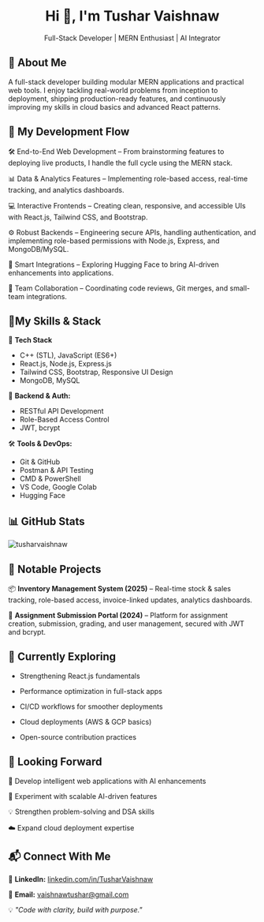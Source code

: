 
<h1 align="center">Hi 👋, I'm Tushar Vaishnaw</h1><p align="center">Full-Stack Developer | MERN Enthusiast | AI Integrator</p>  

## 💬 About Me
A full-stack developer building modular MERN applications and practical web tools. I enjoy tackling real-world problems from inception to deployment, shipping production-ready features, and continuously improving my skills in cloud basics and advanced React patterns.

## 🔬 My Development Flow

🛠 End-to-End Web Development – From brainstorming features to deploying live products, I handle the full cycle using the MERN stack.

📊 Data & Analytics Features – Implementing role-based access, real-time tracking, and analytics dashboards.

💻 Interactive Frontends – Creating clean, responsive, and accessible UIs with React.js, Tailwind CSS, and Bootstrap.

⚙️ Robust Backends – Engineering secure APIs, handling authentication, and implementing role-based permissions with Node.js, Express, and MongoDB/MySQL.

🤖 Smart Integrations – Exploring Hugging Face to bring AI-driven enhancements into applications.

🤝 Team Collaboration – Coordinating code reviews, Git merges, and small-team integrations.

## 🌟My Skills & Stack

🚀 **Tech Stack**
- C++ (STL), JavaScript (ES6+)
- React.js, Node.js, Express.js
- Tailwind CSS, Bootstrap, Responsive UI Design
- MongoDB, MySQL

🔧 **Backend & Auth:**
- RESTful API Development
- Role-Based Access Control
- JWT, bcrypt

🛠 **Tools & DevOps:**
- Git & GitHub
- Postman & API Testing
- CMD & PowerShell
- VS Code, Google Colab
- Hugging Face

## 📊 GitHub Stats
<!-- 
<p align="left">  
<img align="center" src="https://github-readme-stats.vercel.app/api/top-langs?username=tusharvaishnaw&show_icons=true&locale=en&layout=compact" alt="tusharvaishnaw" />  
</p>  
-->
<p align="left">  
<img align="center" src="https://github-readme-stats.vercel.app/api?username=tusharvaishnaw&show_icons=true&locale=en" alt="tusharvaishnaw" />  
</p>


## 📌 Notable Projects
📦 **Inventory Management System (2025)** – Real-time stock & sales tracking, role-based access, invoice-linked updates, analytics dashboards.

📝 **Assignment Submission Portal (2024)** – Platform for assignment creation, submission, grading, and user management, secured with JWT and bcrypt.

 ## 🌱 Currently Exploring

- Strengthening React.js fundamentals

- Performance optimization in full-stack apps

- CI/CD workflows for smoother deployments

- Cloud deployments (AWS & GCP basics)

- Open-source contribution practices


## 🔭 Looking Forward

🤖 Develop intelligent web applications with AI enhancements

🧩 Experiment with scalable AI-driven features

💡 Strengthen problem-solving and DSA skills

☁️ Expand cloud deployment expertise


## 📬 Connect With Me
💼 **LinkedIn:** [linkedin.com/in/TusharVaishnaw](https://linkedin.com/in/TusharVaishnaw)

📧 **Email:** [vaishnawtushar@gmail.com](mailto:vaishnawtushar@gmail.com)

💡 *"Code with clarity, build with purpose."*
